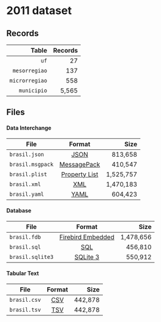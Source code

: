 # 2011 dataset

## Records

|          Table | Records |
| --------------:| -------:|
|           `uf` |      27 |
|  `mesorregiao` |     137 |
| `microrregiao` |     558 |
|    `municipio` |   5,565 |

## Files

#### Data Interchange

| File             | Format                                                       |      Size |
| ---------------- |:------------------------------------------------------------:| ---------:|
| `brasil.json`    | [JSON](https://en.wikipedia.org/wiki/JSON)                   |   813,658 |
| `brasil.msgpack` | [MessagePack](https://en.wikipedia.org/wiki/MessagePack)     |   410,547 |
| `brasil.plist`   | [Property List](https://en.wikipedia.org/wiki/Property_list) | 1,525,757 |
| `brasil.xml`     | [XML](https://en.wikipedia.org/wiki/XML)                     | 1,470,183 |
| `brasil.yaml`    | [YAML](https://en.wikipedia.org/wiki/YAML)                   |   604,423 |

#### Database

| File             | Format                                                                                 |      Size |
| ---------------- |:--------------------------------------------------------------------------------------:| ---------:|
| `brasil.fdb`     | [Firebird Embedded](https://en.wikipedia.org/wiki/Embedded_database#Firebird_Embedded) | 1,478,656 |
| `brasil.sql`     | [SQL](https://en.wikipedia.org/wiki/SQL)                                               |   456,810 |
| `brasil.sqlite3` | [SQLite 3](https://en.wikipedia.org/wiki/SQLite)                                       |   550,912 |

#### Tabular Text

| File         | Format                                                      |      Size |
| ------------ |:-----------------------------------------------------------:| ---------:|
| `brasil.csv` | [CSV](https://en.wikipedia.org/wiki/Comma-separated_values) |   442,878 |
| `brasil.tsv` | [TSV](https://en.wikipedia.org/wiki/Tab-separated_values)   |   442,878 |
